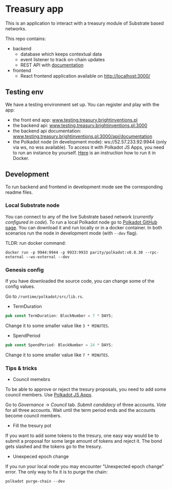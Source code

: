# Treasury app

This is an application to interact with a treasury module of Substrate based networks.

This repo contains:

-   backend
    -   database which keeps contextual data
    -   event listener to track on-chain updates
    -   REST API with [documentation](http://localhost:3001/api/documentation/)
-   frontend
    -   React frontend application available on [http://localhost:3000/](http://localhost:3000/)

## Testing env

We have a testing environment set up. You can register and play with the app:

-   the front end app: www.testing.treasury.brightinventions.pl
-   the backend api: www.testing.treasury.brightinventions.pl:3000
-   the backend api documentation: www.testing.treasury.brightinventions.pl:3000/api/documentation
-   the Polkadot node (in development mode): ws://52.57.233.92:9944 (only via ws, no wss available). To access it with Polkadot JS Apps, you need to run an instance by yourself. [Here](https://github.com/polkadot-js/apps#docker) is an instruction how to run it in Docker.

## Development

To run backend and frontend in development mode see the corresponding readme files.

### Local Substrate node

You can connect to any of the live Substrate based network (_currently configured in code_). To run a local Polkadot node go to [Polkadot GitHub page](https://github.com/paritytech/polkadot). You can download it and run locally or in a docker container. In both scenarios run the node in development mode (with `--dev` flag).

TLDR: run docker command:

`docker run -p 9944:9944 -p 9933:9933 parity/polkadot:v0.8.30 --rpc-external --ws-external --dev`

### Genesis config

If you have downloaded the source code, you can change some of the config values.

Go to `/runtime/polkadot/src/lib.rs`.

-   TermDuration

```rust
pub const TermDuration: BlockNumber = 7 * DAYS;
```

Change it to some smaller value like `3 * MINUTES`.

-   SpendPeriod

```rust
pub const SpendPeriod: BlockNumber = 24 * DAYS;
```

Change it to some smaller value like `7 * MINUTES`.

### Tips & tricks

-   Council memebrs

To be able to approve or reject the tresury proposals, you need to add some council members. Use [Polkadot JS Apps](https://polkadot.js.org/apps).

Go to _Governance_ -> _Council_ tab. _Submit candidacy_ of three accounts. _Vote_ for all three accounts. Wait until the term period ends and the accounts become council members.

-   Fill the tresury pot

If you want to add some tokens to the tresury, one easy way would be to submit a proposal for some large amount of tokens and reject it. The bond gets slashed and the tokens go to the tresury.

-   Unexpeced epoch change

If you run your local node you may encounter "Unexpected epoch change" error. The only way to fix it is to purge the chain:

`polkadot purge-chain --dev`
